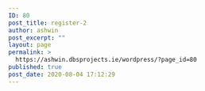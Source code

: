 ```yaml
---
ID: 80
post_title: register-2
author: ashwin
post_excerpt: ""
layout: page
permalink: >
  https://ashwin.dbsprojects.ie/wordpress/?page_id=80
published: true
post_date: 2020-08-04 17:12:29
---
```

<!-- wp:fl-builder/layout --><!-- /wp:fl-builder/layout -->